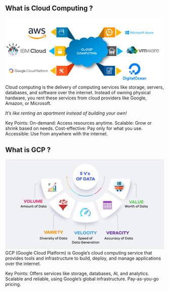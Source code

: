 ## What is Cloud Computing ?
![alt text](Images/Cloud%20Computing.png)
Cloud computing is the delivery of computing services like storage, servers, databases, and software over the internet. Instead of owning physical hardware, you rent these services from cloud providers like Google, Amazon, or Microsoft.

*It’s like renting an apartment instead of building your own!*

Key Points:
On-demand: Access resources anytime.
Scalable: Grow or shrink based on needs.
Cost-effective: Pay only for what you use.
Accessible: Use from anywhere with the internet.

## What is GCP ?
![alt text](image.png)
GCP (Google Cloud Platform) is Google’s cloud computing service that provides tools and infrastructure to build, deploy, and manage applications over the internet.

Key Points:
Offers services like storage, databases, AI, and analytics.
Scalable and reliable, using Google’s global infrastructure.
Pay-as-you-go pricing.